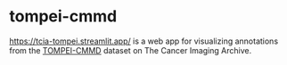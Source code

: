 # tompei-cmmd
 
https://tcia-tompei.streamlit.app/ is a web app for visualizing annotations from the [TOMPEI-CMMD](https://doi.org/10.7937/wezw-bh22) dataset on The Cancer Imaging Archive.

